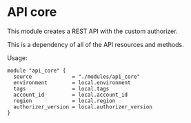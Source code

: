 # API core

This module creates a REST API with the custom authorizer.

This is a dependency of all of the API resources and methods.

Usage:

```
module "api_core" {
  source             = "./modules/api_core"
  environment        = local.environment
  tags               = local.tags
  account_id         = local.account_id
  region             = local.region
  authorizer_version = local.authorizer_version
}
```
